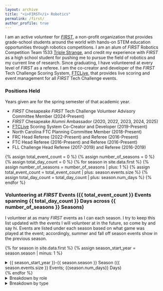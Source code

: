 ```yaml
---
layout: archive
title: "<i>FIRST</i> Robotics"
permalink: /first/
author_profile: true
---
```


I am an active volunteer for [*FIRST*](https://www.firstinspires.org/), a non-profit organization that provides grade-school students around the world with hands-on STEM education opportunities through robotics competitions. I am an alum of *FIRST* Robotics Competition Team 1533 [Triple Strange](https://ecgrobotics.org/), and credit my experience with *FIRST* as a high school student for pushing me to pursue the field of robotics and my current line of research. Since graduating, I have volunteered at every level of *FIRST* as a referee. I am the co-creator and developer of the *FIRST* Tech Challenge Scoring System, [FTCLive](https://github.com/FIRST-Tech-Challenge/scorekeeper), that provides live scoring and event management for all *FIRST* Tech Challenge events.

### Positions Held
Years given are for the spring semester of that academic year.
* *FIRST* Chesapeake *FIRST* Tech Challenge Volunteer Advisory Committee Member (2024-Present) 
* *FIRST* Chesapeake Alumni Ambassador (2020, 2022, 2023, 2024, 2025)
* [FTCLive](https://github.com/FIRST-Tech-Challenge/scorekeeper) Scoring System Co-Creator and Developer (2019-Present)
* North Carolina FTC Planning Committee Member (2018-Present)
* FRC Head Referee (2022-Present) and Referee (2016-Present)
* FTC Head Referee (2016-Present) and Referee (2016-Present)
* FLL Challenge Head Referee (2017-2019) and Referee (2016-2019)


{% assign total_event_count = 0 %}
{% assign number_of_seasons = 0 %}
{% assign total_day_count = 0 %}
{% for season in site.data.first %}
{% assign number_of_seasons = number_of_seasons | plus: 1 %}
{% assign total_event_count = total_event_count | plus: season.events.size %}
{% assign total_day_count = total_day_count | plus: season.num_days %}
{% endfor %}
### Volunteering at *FIRST* Events ({{ total_event_count }} Events spanning {{ total_day_count }} Days across {{ number_of_seasons }} Seasons)
I volunteer at as many *FIRST* events as I can each season. I try to keep this list updated with the events I will volunteer at in the future, so come by and say hi. Events are listed under each season based on what game was played at the event; accordingly, summer and fall off season events show in the previous season.

{% for season in site.data.first %}
{% assign season_start_year = season.season | minus: 1 %}
  <details>
  <summary>{{ season_start_year }}-{{ season.season }} Season ({{ season.events.size }} Events; {{season.num_days}} Days)</summary>
  <table>
  <tr><th>Event Date</th><th style="text-align: center">Program</th><th>Event</th><th>Role(s)</th></tr>
  {% for event in season.events %}
    <tr>
    <td>{{ event.event_start }}
    {% if event.event_start != event.event_end %}
    - {{ event.event_end }}
    {% endif %}
    </td>
    <td style="text-align: center"><span class="program-pill {{ event.program }}"> {{ event.program }} </span>
    </td>
    <td>{{ event.event }}</td>
    <td>{% for role in event.roles %}{{ role }}{% if forloop.last %}{% else %}, {% endif %}{% endfor %}</td>
  </tr>
  {% endfor %}
  </table>
  </details>
{% endfor %}

<br>
<details>
<summary>Breakdown by role</summary>
<table>
<tr><th style="text-align: center">Program</th><th>Role</th><th>Quantity</th></tr>
{% for item in site.data.first_by_role %}
    <tr>
        <td style="text-align: center"><span class="program-pill {{ item.program }}"> {{ item.program }} </span>
        </td>
        <td>{{ item.role }}</td>
        <td>{{ item.count }}</td>
    </tr>
{% endfor %}
</table>
</details>
<details>
<summary>Breakdown by type</summary>
<table>
<tr><th style="text-align: center">Program</th><th>Role</th><th>Quantity</th></tr>
{% for item in site.data.first_by_role_type %}
    <tr>
        <td style="text-align: center"><span class="program-pill {{ item.program }}"> {{ item.program }} </span>
        </td>
        <td>{{ item.role }}</td>
        <td>{{ item.count }}</td>
    </tr>
{% endfor %}
</table>
</details>